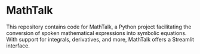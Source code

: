 # MathTalk
This repository contains code for MathTalk, a Python project facilitating the conversion of spoken mathematical expressions into symbolic equations. With support for integrals, derivatives, and more, MathTalk offers a Streamlit interface.
